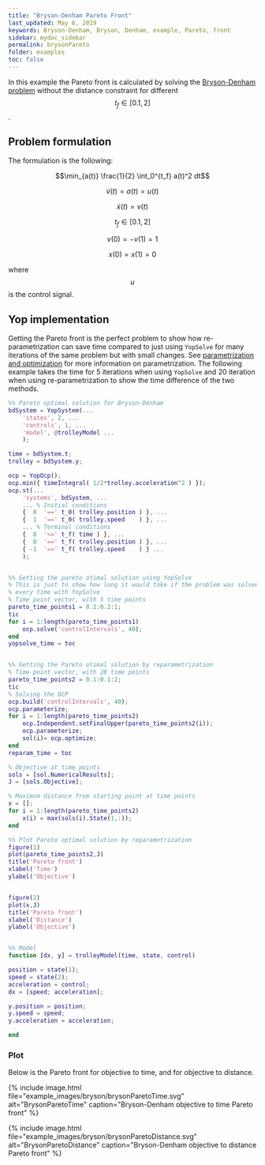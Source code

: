 ```yaml
---
title: "Bryson-Denham Pareto Front"
last_updated: May 6, 2019
keywords: Bryson-Denham, Bryson, Denham, example, Pareto, front
sidebar: mydoc_sidebar
permalink: brysonPareto
folder: examples
toc: false
---
```

In this example the Pareto front is calculated by solving the [Bryson-Denham problem](brysonDenham) without the distance constraint for different $$t_f \in [0.1 , 2]$$.

## Problem formulation
The formulation is the following:

$$\min_{a(t)} \frac{1}{2} \int_0^{t_f} a(t)^2 dt$$

$$\dot{v}(t) = a(t) = u(t)$$

$$\dot{x}(t) = v(t)$$

$$ t_f \in [0.1 , 2]$$

$$v(0)=-v(1)=1$$

$$x(0)=x(1)=0$$

where $$u$$ is the control signal.

## Yop implementation
Getting the Pareto front is the perfect problem to show how re-parametrization can save time compared to just using `YopSolve` for many iterations of the same problem but with small changes. See [parametrization and optimization](solvingOcps#parametrization-and-optimization) for more information on parametrization. The following example takes the time for 5 iterations when using `YopSolve` and 20 iteration when using re-parametrization to show the time difference of the two methods.

```matlab
%% Pareto optimal solution for Bryson-Denham
bdSystem = YopSystem(...
    'states', 2, ...
    'controls', 1, ...
    'model', @trolleyModel ...
    );

time = bdSystem.t;
trolley = bdSystem.y;

ocp = YopOcp();
ocp.min({ timeIntegral( 1/2*trolley.acceleration^2 ) });
ocp.st(...
    'systems', bdSystem, ...
    ... % Initial conditions
    {  0  '==' t_0( trolley.position ) }, ...
    {  1  '==' t_0( trolley.speed    ) }, ...
    ... % Terminal conditions
    {  0  '<=' t_f( time ) }, ...
    {  0  '==' t_f( trolley.position ) }, ...
    { -1  '==' t_f( trolley.speed    ) } ...
    );


%% Getting the pareto otimal solution using YopSolve
% This is just to show how long it would take if the problem was solved
% every time with YopSolve
% Time point vector, with 5 time points
pareto_time_points1 = 0.1:0.2:1;
tic
for i = 1:length(pareto_time_points1)
    ocp.solve('controlIntervals', 40);
end
yopsolve_time = toc


%% Getting the Pareto otimal solution by reparametrization
% Time point vector, with 20 time points
pareto_time_points2 = 0.1:0.1:2;
tic
% Solving the OCP
ocp.build('controlIntervals', 40);
ocp.parameterize;
for i = 1:length(pareto_time_points2)
    ocp.Independent.setFinalUpper(pareto_time_points2(i));
    ocp.parameterize;
    sol(i)= ocp.optimize;
end
reparam_time = toc

% Objective at time points
sols = [sol.NumericalResults];
J = [sols.Objective];

% Maximum distance from starting point at time points
x = [];
for i = 1:length(pareto_time_points2)
    x(i) = max(sols(i).State(1,:));
end

%% Plot Pareto optimal solution by reparametrization
figure(1)
plot(pareto_time_points2,J)
title('Pareto front')
xlabel('Time')
ylabel('Objective')


figure(2)
plot(x,J)
title('Pareto front')
xlabel('Distance')
ylabel('Objective')


%% Model
function [dx, y] = trolleyModel(time, state, control)

position = state(1);
speed = state(2);
acceleration = control;
dx = [speed; acceleration];

y.position = position;
y.speed = speed;
y.acceleration = acceleration;

end
```

### Plot
Below is the Pareto front for objective to time, and for objective to distance.

{% include image.html file="example_images/bryson/brysonParetoTime.svg" alt="BrysonParetoTime" caption="Bryson-Denham objective to time Pareto front" %}

{% include image.html file="example_images/bryson/brysonParetoDistance.svg" alt="BrysonParetoDistance" caption="Bryson-Denham objective to distance Pareto front" %}
